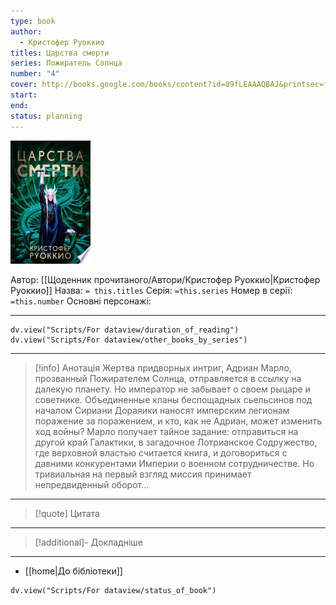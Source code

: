 ```yaml
---
type: book
author:
  - Кристофер Руоккио
titles: Царства смерти
series: Пожиратель Солнца
number: "4"
cover: http://books.google.com/books/content?id=89fLEAAAQBAJ&printsec=frontcover&img=1&zoom=1&edge=curl&source=gbs_api
start:
end:
status: planning
---
```

![cover|150](media/cover!150-480.jpg)

Автор: [[Щоденник прочитаного/Автори/Кристофер Руоккио|Кристофер Руоккио]]
Назва: `= this.titles`
Серія:  `=this.series`
Номер в серії: `=this.number`
Основні персонажі:

---
```dataviewjs
dv.view("Scripts/For dataview/duration_of_reading")
dv.view("Scripts/For dataview/other_books_by_series")
```

---
>[!info] Анотація
>Жертва придворных интриг, Адриан Марло, прозванный Пожирателем Солнца, отправляется в ссылку на далекую планету. Но император не забывает о своем рыцаре и советнике. Объединенные кланы беспощадных сьельсинов под началом Сириани Дораяики наносят имперским легионам поражение за поражением, и кто, как не Адриан, может изменить ход войны? Марло получает тайное задание: отправиться на другой край Галактики, в загадочное Лотрианское Содружество, где верховной властью считается книга, и договориться с давними конкурентами Империи о военном сотрудничестве. Но тривиальная на первый взгляд миссия принимает непредвиденный оборот...
___

>[!quote] Цитата

---
>[!additional]- Докладніше

---

- [[home|До бібліотеки]]

```dataviewjs
dv.view("Scripts/For dataview/status_of_book")
```